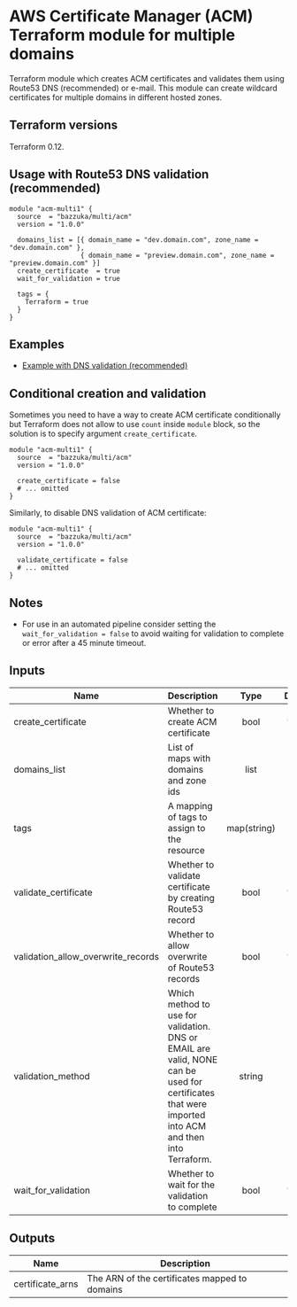 # AWS Certificate Manager (ACM) Terraform module for multiple domains

Terraform module which creates ACM certificates and validates them using Route53 DNS (recommended) or e-mail.
This module can create wildcard certificates for multiple domains in different hosted zones. 

## Terraform versions

Terraform 0.12. 

## Usage with Route53 DNS validation (recommended)

```hcl
module "acm-multi1" {
  source  = "bazzuka/multi/acm"
  version = "1.0.0"

  domains_list = [{ domain_name = "dev.domain.com", zone_name = "dev.domain.com" },
                  { domain_name = "preview.domain.com", zone_name = "preview.domain.com" }]
  create_certificate  = true
  wait_for_validation = true

  tags = {
    Terraform = true
  }
}
```

## Examples

* [ Example with DNS validation (recommended)](https://github.com/bazzuka/terraform-acm-multi/tree/master/examples/dns-validation)

## Conditional creation and validation

Sometimes you need to have a way to create ACM certificate conditionally but Terraform does not allow to use `count` inside `module` block, so the solution is to specify argument `create_certificate`.

```hcl
module "acm-multi1" {
  source  = "bazzuka/multi/acm"
  version = "1.0.0"

  create_certificate = false
  # ... omitted
}
```

Similarly, to disable DNS validation of ACM certificate:

```hcl
module "acm-multi1" {
  source  = "bazzuka/multi/acm"
  version = "1.0.0"

  validate_certificate = false
  # ... omitted
}
```

## Notes

* For use in an automated pipeline consider setting the `wait_for_validation = false` to avoid waiting for validation to complete or error after a 45 minute timeout.

## Inputs

| Name | Description | Type | Default | Required |
|------|-------------|:----:|:-----:|:-----:|
| create\_certificate | Whether to create ACM certificate | bool | `"true"` | no |
| domains\_list | List of maps with domains and zone ids  | list | `[]` | no |
| tags | A mapping of tags to assign to the resource | map(string) | `{}` | no |
| validate\_certificate | Whether to validate certificate by creating Route53 record | bool | `"true"` | no |
| validation\_allow\_overwrite\_records | Whether to allow overwrite of Route53 records | bool | `"true"` | no |
| validation\_method | Which method to use for validation. DNS or EMAIL are valid, NONE can be used for certificates that were imported into ACM and then into Terraform. | string | `"DNS"` | no |
| wait\_for\_validation | Whether to wait for the validation to complete | bool | `"true"` | no |

## Outputs

| Name | Description |
|------|-------------|
| certificate\_arns | The ARN of the certificates mapped to domains |

